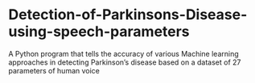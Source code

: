 # Detection-of-Parkinsons-Disease-using-speech-parameters

A Python program that tells the accuracy of various Machine learning approaches in detecting Parkinson’s disease based on a
dataset of 27 parameters of human voice
